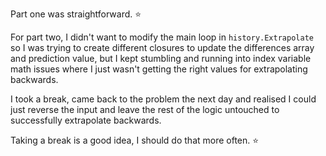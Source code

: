 Part one was straightforward. ⭐

For part two, I didn't want to modify the main loop in `history.Extrapolate` so I was trying to create different closures to update the differences array and prediction value, but I kept stumbling and running into index variable math issues where I just wasn't getting the right values for extrapolating backwards.

I took a break, came back to the problem the next day and realised I could just reverse the input and leave the rest of the logic untouched to successfully extrapolate backwards.

Taking a break is a good idea, I should do that more often. ⭐

